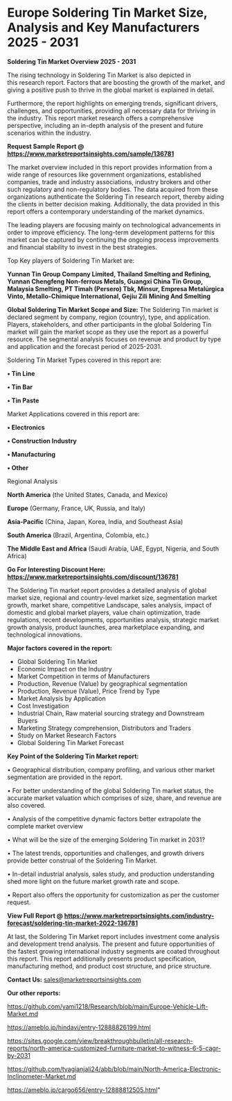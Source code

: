 # Europe Soldering Tin Market Size, Analysis and Key Manufacturers 2025 - 2031

<Strong> Soldering Tin Market Overview 2025 - 2031</strong>

The rising technology in Soldering Tin Market is also depicted in this research report. Factors that are boosting the growth of the market, and giving a positive push to thrive in the global market is explained in detail.

Furthermore, the report highlights on emerging trends, significant drivers, challenges, and opportunities, providing all necessary data for thriving in the industry. This report market research offers a comprehensive perspective, including an in-depth analysis of the present and future scenarios within the industry.

<strong>Request Sample Report @ <a href=https://www.marketreportsinsights.com/sample/136781>https://www.marketreportsinsights.com/sample/136781</a></strong>

The market overview included in this report provides information from a wide range of resources like government organizations, established companies, trade and industry associations, industry brokers and other such regulatory and non-regulatory bodies. The data acquired from these organizations authenticate the Soldering Tin research report, thereby aiding the clients in better decision making. Additionally, the data provided in this report offers a contemporary understanding of the market dynamics.

The leading players are focusing mainly on technological advancements in order to improve efficiency. The long-term development patterns for this market can be captured by continuing the ongoing process improvements and financial stability to invest in the best strategies.

Top Key players of Soldering Tin Market are:

<strong>Yunnan Tin Group Company Limited, Thailand Smelting and Refining, Yunnan Chengfeng Non-ferrous Metals, Guangxi China Tin Group, Malaysia Smelting, PT Timah (Persero) Tbk, Minsur, Empresa Metalúrgica Vinto, Metallo-Chimique International, Gejiu Zili Mining And Smelting</strong>

<strong><b>Global Soldering Tin Market Scope and Size:</b></strong>
The Soldering Tin market is declared segment by company, region (country), type, and application. Players, stakeholders, and other participants in the global Soldering Tin market will gain the market scope as they use the report as a powerful resource. The segmental analysis focuses on revenue and product by type and application and the forecast period of 2025-2031.

Soldering Tin Market Types covered in this report are:

<strong>• Tin Line

• Tin Bar

• Tin Paste</strong>

Market Applications covered in this report are:

<strong>• Electronics

• Construction Industry

• Manufacturing

• Other</strong> 

Regional Analysis

<strong>North America</strong> (the United States, Canada, and Mexico)

<strong>Europe</strong> (Germany, France, UK, Russia, and Italy)

<strong>Asia-Pacific</strong> (China, Japan, Korea, India, and Southeast Asia)

<strong>South America</strong> (Brazil, Argentina, Colombia, etc.)

<strong>The Middle East and Africa</strong> (Saudi Arabia, UAE, Egypt, Nigeria, and South Africa)

<strong>Go For Interesting Discount Here: <a href=https://www.marketreportsinsights.com/discount/136781>https://www.marketreportsinsights.com/discount/136781</a></strong>

The Soldering Tin market report provides a detailed analysis of global market size, regional and country-level market size, segmentation market growth, market share, competitive Landscape, sales analysis, impact of domestic and global market players, value chain optimization, trade regulations, recent developments, opportunities analysis, strategic market growth analysis, product launches, area marketplace expanding, and technological innovations.

<strong><b>Major factors covered in the report:</b></strong>
<ul>
  <li>Global Soldering Tin Market </li>
  <li>Economic Impact on the Industry</li>
  <li>Market Competition in terms of Manufacturers</li>
  <li>Production, Revenue (Value) by geographical segmentation</li>
  <li>Production, Revenue (Value), Price Trend by Type</li>
  <li>Market Analysis by Application</li>
  <li>Cost Investigation</li>
  <li>Industrial Chain, Raw material sourcing strategy and Downstream Buyers</li>
  <li>Marketing Strategy comprehension, Distributors and Traders</li>
  <li>Study on Market Research Factors</li>
  <li>Global Soldering Tin Market Forecast</li>
</ul>

<strong><b>Key Point of the Soldering Tin Market report:</b></strong>

• Geographical distribution, company profiling, and various other market segmentation are provided in the report.

• For better understanding of the global Soldering Tin market status, the accurate market valuation which comprises of size, share, and revenue are also covered.

• Analysis of the competitive dynamic factors better extrapolate the complete market overview

• What will be the size of the emerging Soldering Tin market in 2031?

• The latest trends, opportunities and challenges, and growth drivers provide better construal of the Soldering Tin Market.

• In-detail industrial analysis, sales study, and production understanding shed more light on the future market growth rate and scope.

• Report also offers the opportunity for customization as per the customer request.

<strong><b>View Full Report @ <a href=https://www.marketreportsinsights.com/industry-forecast/soldering-tin-market-2022-136781>https://www.marketreportsinsights.com/industry-forecast/soldering-tin-market-2022-136781</a></b></strong>


At last, the Soldering Tin Market report includes investment come analysis and development trend analysis. The present and future opportunities of the fastest growing international industry segments are coated throughout this report. This report additionally presents product specification, manufacturing method, and product cost structure, and price structure.

<strong>Contact Us:</strong>
sales@marketreportsinsights.com

<strong>Our other reports:</strong>

<a href=https://github.com/yami1218/Research/blob/main/Europe-Vehicle-Lift-Market.md>https://github.com/yami1218/Research/blob/main/Europe-Vehicle-Lift-Market.md</a>

<a href=https://ameblo.jp/hindavi/entry-12888826199.html>https://ameblo.jp/hindavi/entry-12888826199.html</a>

<a href=https://sites.google.com/view/breakthroughbulletin/all-research-reports/north-america-customized-furniture-market-to-witness-6-5-cagr-by-2031>https://sites.google.com/view/breakthroughbulletin/all-research-reports/north-america-customized-furniture-market-to-witness-6-5-cagr-by-2031</a>

<a href=https://github.com/tyagianjali24/abb/blob/main/North-America-Electronic-Inclinometer-Market.md>https://github.com/tyagianjali24/abb/blob/main/North-America-Electronic-Inclinometer-Market.md</a>

<a href=https://ameblo.jp/cargo656/entry-12888812505.html>https://ameblo.jp/cargo656/entry-12888812505.html</a>"
